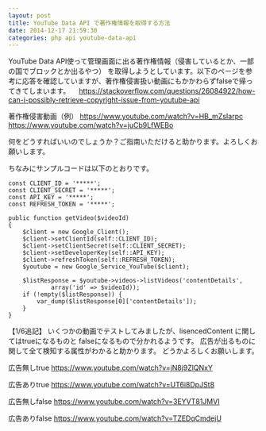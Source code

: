 ```yaml
---
layout: post
title: YouTube Data API で著作権情報を取得する方法
date: 2014-12-17 21:59:30
categories: php api youtube-data-api
---
```

<p>YouTube Data API使って管理画面に出る著作権情報（侵害しているとか、一部の国でブロックとか出るやつ）
を取得しようとしています。以下のページを参考に応答を確認していますが、著作権侵害扱い動画にもかかわらずfalseで帰ってきてしまいます。
　<a href="https://stackoverflow.com/questions/26084922/how-can-i-possibly-retrieve-copyright-issue-from-youtube-api">https://stackoverflow.com/questions/26084922/how-can-i-possibly-retrieve-copyright-issue-from-youtube-api</a></p>

<p>著作権侵害動画（例）
<a href="https://www.youtube.com/watch?v=HB_mZsIarpc" rel="nofollow">https://www.youtube.com/watch?v=HB_mZsIarpc</a>
<a href="https://www.youtube.com/watch?v=juCb9LfWEBo" rel="nofollow">https://www.youtube.com/watch?v=juCb9LfWEBo</a></p>

<p>何をどうすればいいのでしょうか？ご指南いただけると助かります。よろしくお願いします。</p>

<p>ちなみにサンプルコードは以下のとおりです。</p>

<pre><code>const CLIENT_ID = '*****';
const CLIENT_SECRET = '*****';
const API_KEY = '*****';
const REFRESH_TOKEN = '*****';

public function getVideo($videoId)
{
    $client = new Google_Client();
    $client-&gt;setClientId(self::CLIENT_ID);
    $client-&gt;setClientSecret(self::CLIENT_SECRET);
    $client-&gt;setDeveloperKey(self::API_KEY);
    $client-&gt;refreshToken(self::REFRESH_TOKEN);
    $youtube = new Google_Service_YouTube($client);

    $listResponse = $youtube-&gt;videos-&gt;listVideos('contentDetails',
            array('id' =&gt; $videoId));
    if (!empty($listResponse)) {
        var_dump($listResponse[0]['contentDetails']);
    }
}
</code></pre>

<p>【1/6追記】
いくつかの動画でテストしてみましたが、lisencedContent に関してはtrueになるものと
falseになるもので分かれるようです。
広告が出るものに関して全て検知する属性がわかると助かります。
どうかよろしくお願いします。</p>

<p>広告無しtrue
<a href="https://www.youtube.com/watch?v=jN8j9ZlQNxY" rel="nofollow">https://www.youtube.com/watch?v=jN8j9ZlQNxY</a></p>

<p>広告ありtrue
<a href="https://www.youtube.com/watch?v=UT6i8DpJSt8" rel="nofollow">https://www.youtube.com/watch?v=UT6i8DpJSt8</a></p>

<p>広告無しfalse
<a href="https://www.youtube.com/watch?v=3EYVT81JMVI" rel="nofollow">https://www.youtube.com/watch?v=3EYVT81JMVI</a></p>

<p>広告ありfalse
<a href="https://www.youtube.com/watch?v=TZEDqCmdejU" rel="nofollow">https://www.youtube.com/watch?v=TZEDqCmdejU</a></p>
